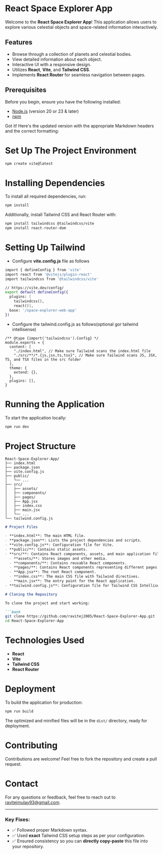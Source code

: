 # React Space Explorer App

Welcome to the **React Space Explorer App**! This application allows users to explore various celestial objects and space-related information interactively.

## Features

- Browse through a collection of planets and celestial bodies.
- View detailed information about each object.
- Interactive UI with a responsive design.
- Utilizes **React**, **Vite**, and **Tailwind CSS**.
- Implements **React Router** for seamless navigation between pages.

## Prerequisites

Before you begin, ensure you have the following installed:

- [Node.js](https://nodejs.org/) (version 20 or 23 & later)
- [npm](https://www.npmjs.com/)

Got it! Here's the updated version with the appropriate Markdown headers and the correct formatting:


# Set Up The Project Environment

```bash
npm create vite@latest
```

# Installing Dependencies

To install all required dependencies, run:

```bash
npm install
```

Additionally, install Tailwind CSS and React Router with:

```bash
npm install tailwindcss @tailwindcss/vite
npm install react-router-dom
```

# Setting Up Tailwind
 - Configure **vite.config.js** file as follows
```bash
import { defineConfig } from 'vite'
import react from '@vitejs/plugin-react'
import tailwindcss from '@tailwindcss/vite'

// https://vite.dev/config/
export default defineConfig({
  plugins: [
    tailwindcss(),
    react()],
  base: '/space-explorer-web-app'
})
```

  - Configure the tailwind.config.js as follows(optional gor tailwind intellisense)
```
/** @type {import('tailwindcss').Config} */
module.exports = {
  content: [
    "./index.html", // Make sure Tailwind scans the index.html file
    "./src/**/*.{js,jsx,ts,tsx}", // Make sure Tailwind scans JS, JSX, TS, and TSX files in the src folder
  ],
  theme: {
    extend: {},
  },
  plugins: [],
}
```

# Running the Application

To start the application locally:

```bash
npm run dev
```

# Project Structure

```plaintext
React-Space-Explorer-App/
├── index.html
├── package.json
├── vite.config.js
├── public/
│   └── ...
├── src/
│   ├── assets/
│   ├── components/
│   ├── pages/
│   ├── App.jsx
│   ├── index.css
│   ├── main.jsx
│   └── ...
└── tailwind.config.js
```


```markdown
# Project Files

- **index.html**: The main HTML file.
- **package.json**: Lists the project dependencies and scripts.
- **vite.config.js**: Configuration file for Vite.
- **public/**: Contains static assets.
- **src/**: Contains React components, assets, and main application files.
  - **assets/**: Stores images and other media.
  - **components/**: Contains reusable React components.
  - **pages/**: Contains React components representing different pages.
  - **App.jsx**: The root React component.
  - **index.css**: The main CSS file with Tailwind directives.
  - **main.jsx**: The entry point for the React application.
- **tailwind.config.js**: Configuration file for Tailwind CSS Intellisense.

# Cloning the Repository

To clone the project and start working:

```bash
git clone https://github.com/ravitej2005/React-Space-Explorer-App.git
cd React-Space-Explorer-App
```

# Technologies Used

- **React**
- **Vite**
- **Tailwind CSS**
- **React Router**

# Deployment

To build the application for production:

```bash
npm run build
```

The optimized and minified files will be in the `dist/` directory, ready for deployment.

# Contributing

Contributions are welcome! Feel free to fork the repository and create a pull request.

# Contact

For any questions or feedback, feel free to reach out to [ravitejmulay93@gmail.com](mailto:ravitejmulay93@gmail.com).

---

### Key Fixes:
- ✅ Followed proper Markdown syntax.  
- ✅ Used **exact** Tailwind CSS setup steps as per your configuration.  
- ✅ Ensured consistency so you can **directly copy-paste** this file into your repository.
```

